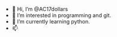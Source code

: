 - 👋 Hi, I’m @AC17dollars
- 👀 I’m interested in programming and git.
- 🌱 I’m currently learning python.
- 📫 

<!---
AC17dollars/AC17dollars is a ✨ special ✨ repository because its `README.md` (this file) appears on your GitHub profile.
You can click the Preview link to take a look at your changes.
--->
